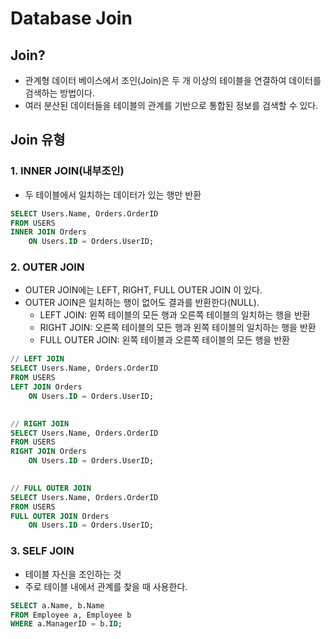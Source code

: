 # Database Join

## Join?

- 관계형 데이터 베이스에서 조인(Join)은 두 개 이상의 테이블을 연결하여 데이터를 검색하는 방법이다.
- 여러 분산된 데이터들을 테이블의 관계를 기반으로 통합된 정보를 검색할 수 있다.


## Join 유형

### 1. INNER JOIN(내부조인)

- 두 테이블에서 일치하는 데이터가 있는 행만 반환

```sql
SELECT Users.Name, Orders.OrderID
FROM USERS
INNER JOIN Orders
    ON Users.ID = Orders.UserID;
```


### 2. OUTER JOIN

- OUTER JOIN에는 LEFT, RIGHT, FULL OUTER JOIN 이 있다.
- OUTER JOIN은 일치하는 행이 없어도 결과를 반환한다(NULL).
  - LEFT JOIN: 왼쪽 테이블의 모든 행과 오른쪽 테이블의 일치하는 행을 반환
  - RIGHT JOIN: 오른쪽 테이블의 모든 행과 왼쪽 테이블의 일치하는 행을 반환
  - FULL OUTER JOIN: 왼쪽 테이블과 오른쪽 테이블의 모든 행을 반환 

```sql
// LEFT JOIN
SELECT Users.Name, Orders.OrderID
FROM USERS
LEFT JOIN Orders
    ON Users.ID = Orders.UserID;

    
// RIGHT JOIN
SELECT Users.Name, Orders.OrderID
FROM USERS
RIGHT JOIN Orders
    ON Users.ID = Orders.UserID;

    
// FULL OUTER JOIN
SELECT Users.Name, Orders.OrderID
FROM USERS
FULL OUTER JOIN Orders
    ON Users.ID = Orders.UserID;
```


### 3. SELF JOIN

- 테이블 자신을 조인하는 것
- 주로 테이블 내에서 관계를 찾을 때 사용한다.

```sql
SELECT a.Name, b.Name
FROM Employee a, Employee b
WHERE a.ManagerID = b.ID;
```
